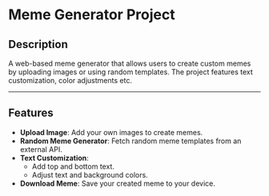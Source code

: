 # Meme Generator Project

## Description
A web-based meme generator that allows users to create custom memes by uploading images or using random templates. The project features text customization, color adjustments etc.

---

## Features

- **Upload Image**: Add your own images to create memes.
- **Random Meme Generator**: Fetch random meme templates from an external API.
- **Text Customization**:
  - Add top and bottom text.
  - Adjust text and background colors.
- **Download Meme**: Save your created meme to your device.

